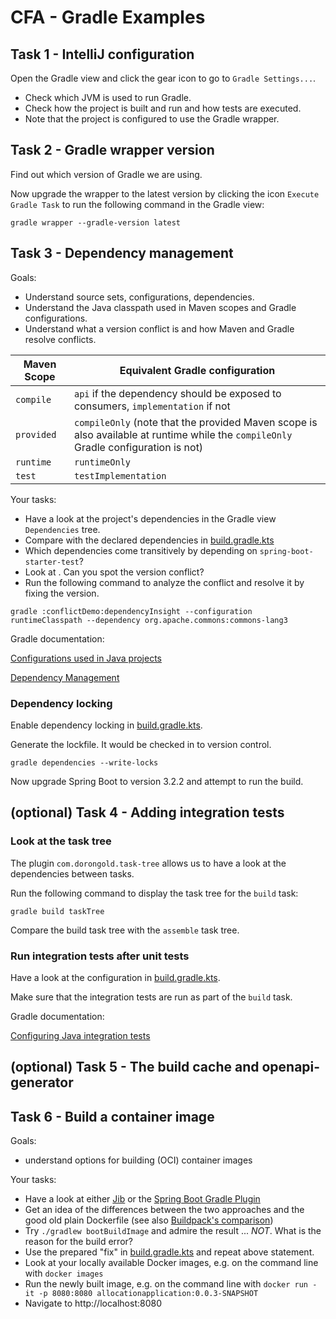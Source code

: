 # CFA - Gradle Examples

## Task 1 - IntelliJ configuration

Open the Gradle view and click the gear icon to go to `Gradle Settings...`.

* Check which JVM is used to run Gradle.
* Check how the project is built and run and how tests are executed.
* Note that the project is configured to use the Gradle wrapper.

## Task 2 - Gradle wrapper version

Find out which version of Gradle we are using.

Now upgrade the wrapper to the latest version by clicking the icon `Execute Gradle Task` to run the following command in the Gradle view:
```
gradle wrapper --gradle-version latest
```


## Task 3 - Dependency management

Goals:
* Understand source sets, configurations, dependencies.
* Understand the Java classpath used in Maven scopes and Gradle configurations.
* Understand what a version conflict is and how Maven and Gradle resolve conflicts.

| Maven Scope | Equivalent Gradle configuration                                                                                                     |
|-------------|-------------------------------------------------------------------------------------------------------------------------------------|
| `compile`   | `api` if the dependency should be exposed to consumers, `implementation` if not                                                     |
| `provided`  | `compileOnly` (note that the provided Maven scope is also available at runtime while the `compileOnly` Gradle configuration is not) |
| `runtime`   | `runtimeOnly`                                                                                                                       |
| `test`      | `testImplementation`                                                                                                                |

Your tasks:

* Have a look at the project's dependencies in the Gradle view `Dependencies` tree. 
* Compare with the declared dependencies in [build.gradle.kts](build.gradle.kts)
* Which dependencies come transitively by depending on `spring-boot-starter-test`?
* Look at [](conflictDemo/build.gradle.kts). Can you spot the version conflict?
* Run the following command to analyze the conflict and resolve it by fixing the version.

```
gradle :conflictDemo:dependencyInsight --configuration runtimeClasspath --dependency org.apache.commons:commons-lang3
```

Gradle documentation:

[Configurations used in Java projects](https://docs.gradle.org/current/userguide/java_plugin.html#tab:configurations)

[Dependency Management](https://docs.gradle.org/current/userguide/core_dependency_management.html)

### Dependency locking

Enable dependency locking in [build.gradle.kts](build.gradle.kts).

Generate the lockfile. It would be checked in to version control.

```
gradle dependencies --write-locks
```

Now upgrade Spring Boot to version 3.2.2 and attempt to run the build.


## (optional) Task 4 - Adding integration tests

### Look at the task tree

The plugin `com.dorongold.task-tree` allows us to have a look at the dependencies between tasks.

Run the following command to display the task tree for the `build` task:

```
gradle build taskTree
```

Compare the build task tree with the `assemble` task tree.

### Run integration tests after unit tests

Have a look at the configuration in [build.gradle.kts](build.gradle.kts).

Make sure that the integration tests are run as part of the `build` task.

Gradle documentation:

[Configuring Java integration tests](https://docs.gradle.org/current/userguide/java_testing.html#sec:configuring_java_integration_tests)


## (optional) Task 5 - The build cache and openapi-generator


## Task 6 - Build a container image

Goals:
* understand options for building (OCI) container images

Your tasks:
* Have a look at either [Jib](https://github.com/GoogleContainerTools/jib/tree/master/jib-gradle-plugin) or the [Spring Boot Gradle Plugin](https://docs.spring.io/spring-boot/docs/current/gradle-plugin/reference/htmlsingle/#build-image)
* Get an idea of the differences between the two approaches and the good old plain Dockerfile (see also [Buildpack's comparison](https://buildpacks.io/features/#comparison))
* Try `./gradlew bootBuildImage` and admire the result ... _NOT_. What is the reason for the build error?
* Use the prepared "fix" in [build.gradle.kts](build.gradle.kts) and repeat above statement.
* Look at your locally available Docker images, e.g. on the command line with `docker images`
* Run the newly built image, e.g. on the command line with `docker run -it -p 8080:8080 allocationapplication:0.0.3-SNAPSHOT`
* Navigate to http://localhost:8080
